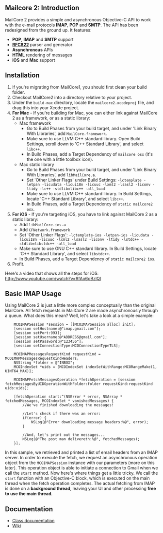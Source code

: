 ## Mailcore 2: Introduction ##

MailCore 2 provides a simple and asynchronous Objective-C API to work with the e-mail protocols **IMAP**, **POP** and **SMTP**. The API has been redesigned from the ground up.  It features:

- **POP**, **IMAP** and **SMTP** support
- **[RFC822](http://www.ietf.org/rfc/rfc0822.txt)** parser and generator
- **Asynchronous** APIs
- **HTML** rendering of messages
- **iOS** and **Mac** support

## Installation ##

1. If you're migrating from MailCore1, you should first clean your build folder.
2. Checkout MailCore2 into a directory relative to your project.
3. Under the `build-mac` directory, locate the `mailcore2.xcodeproj` file, and drag this into your Xcode project.
4. **For Mac** - If you're building for Mac, you can either link against MailCore 2 as a framework, or as a static library:
    * Mac framework
        - Go to Build Phases from your build target, and under 'Link Binary With Libraries', add `MailCore.framework`.
        - Make sure to use LLVM C++ standard library.  Open Build Settings, scroll down to 'C++ Standard Library', and select `libc++`.
        - In Build Phases, add a Target Dependency of `mailcore osx` (it's the one with a little toolbox icon).
    * Mac static library
        - Go to Build Phases from your build target, and under 'Link Binary With Libraries', add `libMailCore.a`.
        - Set 'Other Linker Flags' under Build Settings: `-lctemplate -letpan -licudata -licui18n -licuuc -lxml2 -lsasl2 -liconv -ltidy -lc++ -stdlib=libc++ -all_load`
        - Make sure to use LLVM C++ standard library.  In Build Settings, locate 'C++ Standard Library', and select `libc++`.
        - In Build Phases, add a Target Dependency of `static mailcore2 osx`.
5. **For iOS** - If you're targeting iOS, you have to link against MailCore 2 as a static library:
    * Add `libMailCore-ios.a`
    * Add `CFNetwork.framework`
    * Set 'Other Linker Flags': `-lctemplate-ios -letpan-ios -licudata -licui18n -licuuc -lxml2 -lsasl2 -liconv -ltidy -lstdc++ -stdlib=libstdc++ -all_load`
    * Make sure to use GNU C++ standard library.  In Build Settings, locate 'C++ Standard Library', and select `libstdc++`.
    * In Build Phases, add a Target Dependency of `static mailcore2 ios`.
6. Profit.

Here's a video that shows all the steps for iOS:
http://www.youtube.com/watch?v=9fAo6oBzlQI

## Basic IMAP Usage ##

Using MailCore 2 is just a little more complex conceptually than the original MailCore.  All fetch requests in MailCore 2 are made asynchronously through a queue.  What does this mean?  Well, let's  take a look at a simple example:

```objc
    MCOIMAPSession *session = [[MCOIMAPSession alloc] init];
    [session setHostname:@"imap.gmail.com"];
    [session setPort:993];
    [session setUsername:@"ADDRESS@gmail.com"];
    [session setPassword:@"123456"];
    [session setConnectionType:MCOConnectionTypeTLS];

    MCOIMAPMessagesRequestKind requestKind = MCOIMAPMessagesRequestKindHeaders;
    NSString *folder = @"INBOX";
    MCOIndexSet *uids = [MCOIndexSet indexSetWithRange:MCORangeMake(1, UINT64_MAX)];

    MCOIMAPFetchMessagesOperation *fetchOperation = [session fetchMessagesByUIDOperationWithFolder:folder requestKind:requestKind uids:uids];

    [fetchOperation start:^(NSError * error, NSArray * fetchedMessages, MCOIndexSet * vanishedMessages) {
        //We've finished downloading the messages!

        //Let's check if there was an error:
        if(error) {
            NSLog(@"Error downloading message headers:%@", error);
        }

        //And, let's print out the messages...
        NSLog(@"The post man delivereth:%@", fetchedMessages);
    }];
```

In this sample, we retrieved and printed a list of email headers from an IMAP server.  In order to execute the fetch, we request an asynchronous operation object from the `MCOIMAPSession` instance with our parameters (more on this later).  This operation object is able to initiate a connection to Gmail when we call the `start` method.  Now here's where things get a little tricky.  We call the `start` function with an Objective-C block, which is executed on the main thread when the fetch operation completes.  The actual fetching from IMAP is done on a **background thread**, leaving your UI and other processing **free to use the main thread**.

## Documentation ##

* [Class documentation](http://libmailcore.com/mailcore2/api/index.html)
* [Wiki](https://github.com/MailCore/mailcore2/wiki)
